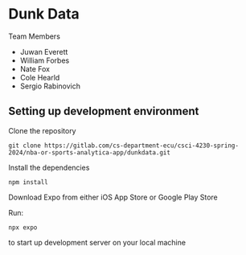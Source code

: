 
# Dunk Data
Team Members
- Juwan Everett
- William Forbes
- Nate Fox
- Cole Hearld
- Sergio Rabinovich

## Setting up development environment

Clone the repository

```
git clone https://gitlab.com/cs-department-ecu/csci-4230-spring-2024/nba-or-sports-analytica-app/dunkdata.git
```

Install the dependencies
```
npm install
```

Download Expo from either iOS App Store or Google Play Store

Run: 
```
npx expo
```
to start up development server on your local machine



